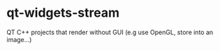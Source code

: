 # qt-widgets-stream
QT C++ projects that render without GUI (e.g use OpenGL, store into an image...)
